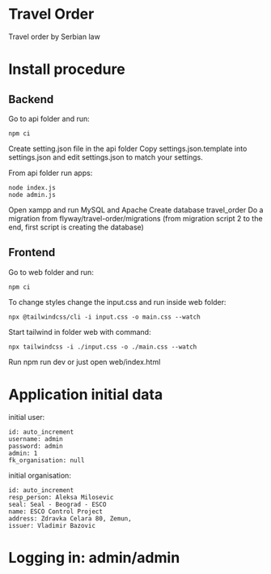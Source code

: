 # Travel Order
Travel order by Serbian law

# Install procedure

## Backend

Go to api folder and run:

```
npm ci
```
Create setting.json file in the api folder
Copy settings.json.template into settings.json and edit settings.json to match your settings.

From api folder run apps:

```
node index.js
node admin.js
```

Open xampp and run MySQL and Apache
Create database travel_order 
Do a migration from flyway/travel-order/migrations (from migration script 2 to the end, first script is creating the database)

## Frontend

Go to web folder and run:

```
npm ci
```

To change styles change the input.css and run inside web folder:

```
npx @tailwindcss/cli -i input.css -o main.css --watch
```

Start tailwind in folder web with command:
```
npx tailwindcss -i ./input.css -o ./main.css --watch
```
Run npm run dev or just open web/index.html

# Application initial data

initial user:

``` 
id: auto_increment
username: admin
password: admin
admin: 1
fk_organisation: null
```

initial organisation:

```
id: auto_increment
resp_person: Aleksa Milosevic
seal: Seal - Beograd - ESCO
name: ESCO Control Project
address: Zdravka Celara 80, Zemun,
issuer: Vladimir Bazovic
```

# Logging in: admin/admin
